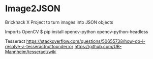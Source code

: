 # Image2JSON
Brickhack X Project to turn images into JSON objects



Imports 
OpenCV
$ pip install opencv-python opencv-python-headless

Tesseract 
https://stackoverflow.com/questions/50655738/how-do-i-resolve-a-tesseractnotfounderror 
https://github.com/UB-Mannheim/tesseract/wiki

